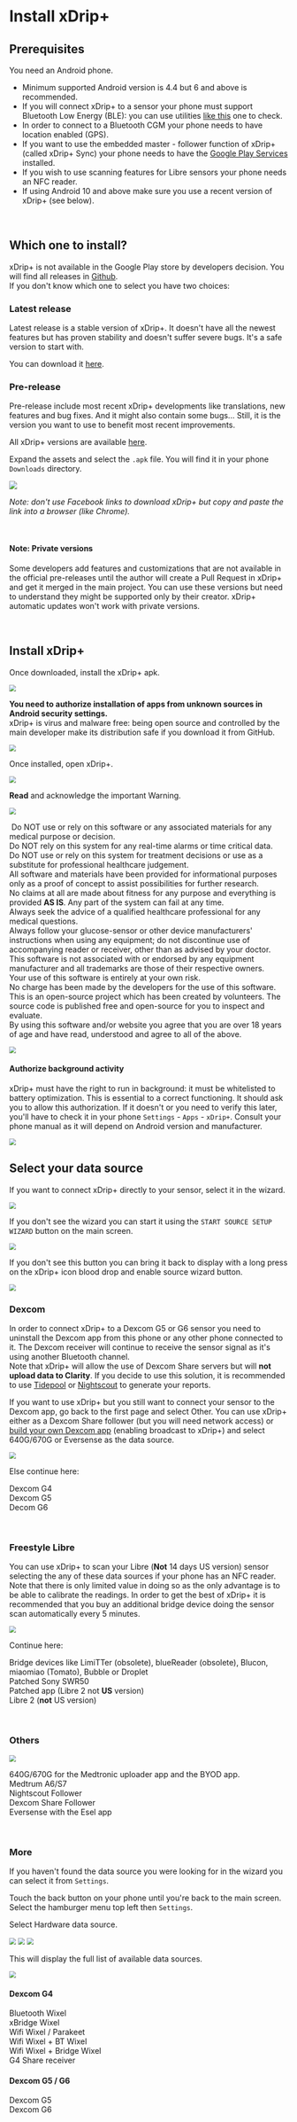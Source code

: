 # Install xDrip+

## Prerequisites

You need an Android phone.

- Minimum supported Android version is 4.4 but 6 and above is recommended.
- If you will connect xDrip+ to a sensor your phone must support Bluetooth Low Energy (BLE): you can use utilities [like this](https://play.google.com/store/apps/details?id=com.myan.michaelyanyoga.bluetoothchecker) one to check.
- In order to connect to a Bluetooth CGM your phone needs to have location enabled (GPS).
- If you want to use the embedded master - follower function of xDrip+ (called xDrip+ Sync) your phone needs to have the [Google Play Services](https://play.google.com/store/apps/details?id=com.google.android.gms) installed.
- If you wish to use scanning features for Libre sensors your phone needs an NFC reader.
- If using Android 10 and above make sure you use a recent version of xDrip+ (see below).

</br>

## Which one to install?

xDrip+ is not available in the Google Play store by developers decision. You will find all releases in [Github](https://github.com/NightscoutFoundation/xDrip/releases).  
If you don't know which one to select you have two choices:

### Latest release

Latest release is a stable version of xDrip+. It doesn't have all the newest features but has proven stability and doesn't suffer severe bugs. It's a safe version to start with.

You can download it [here](https://xdrip-plus-updates.appspot.com/stable/xdrip-plus-latest.apk).

### Pre-release

Pre-release include most recent xDrip+ developments like translations, new features and bug fixes. And it might also contain some bugs... Still, it is the version you want to use to benefit most recent improvements.

All xDrip+ versions are available [here](https://github.com/NightscoutFoundation/xDrip/releases).

Expand the assets and select the `.apk` file. You will find it in your phone `Downloads` directory.

<img src="../images/Install01.png" style="zoom:90%;" />

*Note: don't use Facebook links to download xDrip+ but copy and paste the link into a browser (like Chrome).*

</br>

#### Note: Private versions

Some developers add features and customizations that are not available in the official pre-releases until the author will create a Pull Request in xDrip+ and get it merged in the main project. You can use these versions but need to understand they might be supported only by their creator. xDrip+ automatic updates won't work with private versions.

</br>

## Install xDrip+

Once downloaded, install the xDrip+ apk.

<img src="../images/Install02.png" style="zoom:75%;" />

**You need to authorize installation of apps from unknown sources in Android security settings.**  
xDrip+ is virus and malware free: being open source and controlled by the main developer make its distribution safe if you download it from GitHub.

<img src="../images/Install04.png" style="zoom:75%;" />

Once installed, open xDrip+.

<img src="../images/Install03.png" style="zoom:75%;" />

**Read** and acknowledge the important Warning.

<img src="../images/Install05.png" style="zoom:75%;" />

​	Do NOT use or rely on this software or any associated materials for any medical purpose or decision.  
​	Do NOT rely on this system for any real-time alarms or time critical data.  
​	Do NOT use or rely on this system for treatment decisions or use as a substitute for professional healthcare judgement.  
​	All software and materials have been provided for informational purposes only as a proof of concept to assist possibilities for further research.  
​	No claims at all are made about fitness for any purpose and everything is provided **AS IS**. Any part of the system can fail at any time.  
​	Always seek the advice of a qualified healthcare professional for any medical questions.  
​	Always follow your glucose-sensor or other device manufacturers\' instructions when using any equipment; do not discontinue use of accompanying reader or receiver, other than as advised by your doctor.  
​	This software is not associated with or endorsed by any equipment manufacturer and all trademarks are those of their respective owners.  
​	Your use of this software is entirely at your own risk.  
​	No charge has been made by the developers for the use of this software.  
​	This is an open-source project which has been created by volunteers. The source code is published free and open-source for you to inspect and evaluate.  
​	By using this software and/or website you agree that you are over 18 years of age and have read, understood and agree to all of the above.

<img src="../images/Install06.png" style="zoom:75%;" />

</br>

#### Authorize background activity

xDrip+ must have the right to run in background: it must be whitelisted to battery optimization. This is essential to a correct functioning. It should ask you to allow this authorization. If it doesn't or you need to verify this later, you'll have to check it in your phone `Settings` - `Apps` - `xDrip+`. Consult your phone manual as  it will depend on Android version and manufacturer.

<img src="../images/Install07.png" style="zoom:75%;" />

</br>

## Select your data source

If you want to connect xDrip+ directly to your sensor, select it in the wizard.

<img src="../images/Install08.png" style="zoom:75%;" />

</br>

If you don't see the wizard you can start it using the `START SOURCE SETUP WIZARD` button on the main screen.

<img src="../images/Install12.png" style="zoom:75%;" />

</br>

If you don't see this button you can bring it back to display with a long press on the xDrip+ icon blood drop and enable source wizard button.

<img src="../images/Install13.png" style="zoom:75%;" />

</br>

### Dexcom

In order to connect xDrip+ to a Dexcom G5 or G6 sensor you need to uninstall the Dexcom app from this phone or any other phone connected to it. The Dexcom receiver will continue to receive the sensor signal as it's using another Bluetooth channel.  
Note that xDrip+ will allow the use of Dexcom Share servers but will **not upload data to Clarity**. If you decide to use this solution, it is recommended to use [Tidepool](https://www.tidepool.org/) or [Nightscout](https://nightscout.github.io/) to generate your reports.

If you want to use xDrip+ but you still want to connect your sensor to the Dexcom app, go back to the first page and select Other. You can use xDrip+ either as a Dexcom Share follower (but you will need network access) or [build your own Dexcom app](https://docs.google.com/forms/d/e/1FAIpQLScD76G0Y-BlL4tZljaFkjlwuqhT83QlFM5v6ZEfO7gCU98iJQ/viewform?fbzx=2196386787609383750&fbclid=IwAR2aL8Cps1s6W8apUVK-gOqgGpA-McMPJj9Y8emf_P0-_gAsmJs6QwAY-o0) (enabling broadcast to xDrip+) and select 640G/670G or Eversense as the data source.

<img src="../images/Install09.png" style="zoom:75%;" />

Else continue here:

Dexcom G4  
Dexcom G5  
Decom G6

</br>

### Freestyle Libre

You can use xDrip+ to scan your Libre (**Not** 14 days US version) sensor selecting the any of these data sources if your phone has an NFC reader. Note that there is only limited value in doing so as the only advantage is to be able to calibrate the readings. In order to get the best of xDrip+ it is recommended that you buy an additional bridge device doing the sensor scan automatically every 5 minutes.

<img src="../images/Install10.png" style="zoom:75%;" />

Continue here:

Bridge devices like LimiTTer (obsolete), blueReader (obsolete), Blucon, miaomiao (Tomato), Bubble or Droplet  
Patched Sony SWR50  
Patched app (Libre 2 not **US** version)  
Libre 2 (**not** US version)

</br>

### Others

<img src="../images/Install11.png" style="zoom:75%;" />

640G/670G for the Medtronic uploader app and the BYOD app.   
Medtrum A6/S7  
Nightscout Follower  
Dexcom Share Follower  
Eversense with the Esel app

</br>

### More

If you haven't found the data source you were looking for in the wizard you can select it from `Settings`.

Touch the back button on your phone until you're back to the main screen. Select the hamburger menu top left then `Settings`.

Select Hardware data source.

<img src="../images/hamburger_menu.png" style="zoom:75%;" />

<img src="../images/M-S.png" style="zoom:75%;" />

<img src="../images/M-S-HWDS.png" style="zoom:75%;" />

This will display the full list of available data sources.

<img src="../images/M-S-HWDS-List.png" style="zoom:75%;" />

</br>

#### Dexcom G4

Bluetooth Wixel  
xBridge Wixel  
Wifi Wixel / Parakeet  
Wifi Wixel + BT Wixel  
Wifi Wixel + Bridge Wixel  
G4 Share receiver

#### Dexcom G5 / G6

Dexcom G5  
Dexcom G6

